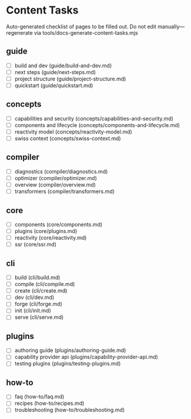 <!--
Copyright (c) 2024 Themba Mzumara
This file is part of SwissJS Framework. All rights reserved.
Licensed under the MIT License. See LICENSE in the project root for license information.
-->

# Content Tasks

Auto-generated checklist of pages to be filled out. Do not edit manually—regenerate via tools/docs-generate-content-tasks.mjs

## guide

- [ ] build and dev (guide/build-and-dev.md)
- [ ] next steps (guide/next-steps.md)
- [ ] project structure (guide/project-structure.md)
- [ ] quickstart (guide/quickstart.md)

## concepts

- [ ] capabilities and security (concepts/capabilities-and-security.md)
- [ ] components and lifecycle (concepts/components-and-lifecycle.md)
- [ ] reactivity model (concepts/reactivity-model.md)
- [ ] swiss context (concepts/swiss-context.md)

## compiler

- [ ] diagnostics (compiler/diagnostics.md)
- [ ] optimizer (compiler/optimizer.md)
- [ ] overview (compiler/overview.md)
- [ ] transformers (compiler/transformers.md)

## core

- [ ] components (core/components.md)
- [ ] plugins (core/plugins.md)
- [ ] reactivity (core/reactivity.md)
- [ ] ssr (core/ssr.md)

## cli

- [ ] build (cli/build.md)
- [ ] compile (cli/compile.md)
- [ ] create (cli/create.md)
- [ ] dev (cli/dev.md)
- [ ] forge (cli/forge.md)
- [ ] init (cli/init.md)
- [ ] serve (cli/serve.md)

## plugins

- [ ] authoring guide (plugins/authoring-guide.md)
- [ ] capability provider api (plugins/capability-provider-api.md)
- [ ] testing plugins (plugins/testing-plugins.md)

## how-to

- [ ] faq (how-to/faq.md)
- [ ] recipes (how-to/recipes.md)
- [ ] troubleshooting (how-to/troubleshooting.md)
